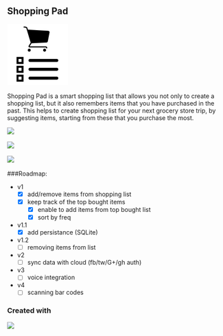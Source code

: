 ## Shopping Pad

![Shopping Pad](ShoppingPad.png)

Shopping Pad is a smart shopping list that allows you not only to create a shopping list, but it also remembers items that you have purchased in the past. This helps to create shopping list for your next grocery store trip, by suggesting items, starting from these that you purchase the most.

<a href="https://itunes.apple.com/us/app/shopping-pad/id1099704934"><img src="http://drexel.edu/~/media/Images/alumni/Social%20media%20icons/App-Store-Icon.ashx?la=en&hash=0410913BCDF4491F0696B07A5D5123F6EC77971E" width="200px" /></a>

<a href="https://play.google.com/store/apps/details?id=jj09.shoppingpad"><img src="http://seom.esa.int/files/googleplay_icon.jpg" width="200px" /></a>

<a href="https://www.microsoft.com/en-us/store/apps/shopping-pad/9nblggh4lzmw"><img src="http://www.music-maker.com/fileadmin/MumaCore/images/cta/btn-windows-store-en.png" width="200px" /></a>
	
###Roadmap:
* v1
	* [x] add/remove items from shopping list
	* [x] keep track of the top bought items
		* [x] enable to add items from top bought list
		* [x] sort by freq

* v1.1
	* [x] add persistance (SQLite)
    
* v1.2
    * [ ] removing items from list

* v2
	* [ ] sync data with cloud (fb/tw/G+/gh auth)

* v3
	* [ ] voice integration

* v4
	* [ ] scanning bar codes

### Created with

<a href="http://xamarin.com"><img src="https://www.xamarin.com/content/images/pages/branding/assets/xamarin-logo.png" width="800px" /></a>

